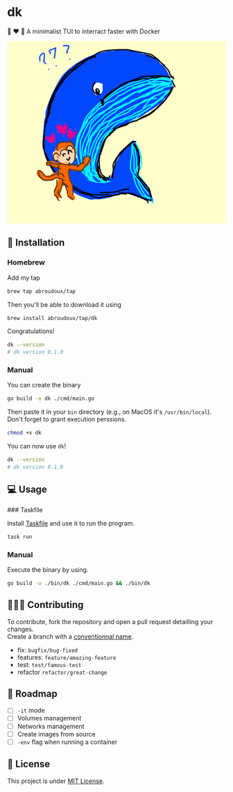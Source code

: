 # dk

🦧 ❤️ 🐳 A minimalist TUI to interract faster with Docker

![Monkey loves Whale by marde (https://drawception.com/player/922067/marde/)](./ressources/monkey-loves-whale.png)

## 🚀 Installation

### Homebrew

Add my tap

```bash
brew tap abroudoux/tap
```

Then you'll be able to download it using

```bash
brew install abroudoux/tap/dk
```

Congratulations!

```bash
dk --version
# dk version 0.1.0
```

### Manual

You can create the binary

```bash
go build -o dk ./cmd/main.go
```

Then paste it in your `bin` directory (e.g., on MacOS it's `/usr/bin/local`). \
Don't forget to grant execution perssions.

```bash
chmod +x dk
```

You can now use `dk`!

```bash
dk --version
# dk version 0.1.0
```

## 💻 Usage

### Taskfile

Install [Taskfile](https://taskfile.dev/installation/) and use it to run the program.

```bash
task run
```

### Manual

Execute the binary by using.

```bash
go build -o ./bin/dk ./cmd/main.go && ./bin/dk
```

## 🧑‍🤝‍🧑 Contributing

To contribute, fork the repository and open a pull request detailling your changes. \
Create a branch with a [conventionnal name](https://tilburgsciencehub.com/building-blocks/collaborate-and-share-your-work/use-github/naming-git-branches/).

- fix: `bugfix/bug-fixed`
- features: `feature/amazing-feature`
- test: `test/famous-test`
- refactor `refactor/great-change`

## 📌 Roadmap

- [ ] `-it` mode
- [ ] Volumes management
- [ ] Networks management
- [ ] Create images from source
- [ ] `-env` flag when running a container

## 📑 License

This project is under [MIT License](LICENSE).
